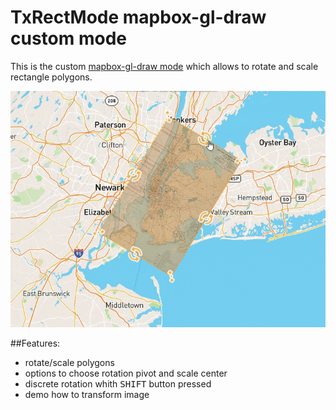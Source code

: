 # TxRectMode mapbox-gl-draw custom mode

This is the custom [mapbox-gl-draw mode](https://github.com/mapbox/mapbox-gl-draw/blob/master/docs/MODES.md) which allows to rotate and scale rectangle polygons.

![Demo gif](/docs/tx_demo1.gif)

##Features:
* rotate/scale polygons
* options to choose rotation pivot and scale center
* discrete rotation whith <kbd>SHIFT</kbd> button pressed 
* demo how to transform image 
